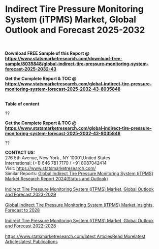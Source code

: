 <h1>Indirect Tire Pressure Monitoring System (iTPMS) Market, Global Outlook and Forecast 2025-2032</h1><br/><p><strong>Download FREE Sample of this Report @ <a href="https://www.statsmarketresearch.com/download-free-sample/8035848/global-indirect-tire-pressure-monitoring-system-forecast-2025-2032-43">https://www.statsmarketresearch.com/download-free-sample/8035848/global-indirect-tire-pressure-monitoring-system-forecast-2025-2032-43</a></strong></p>

<div><b>Get the Complete Report & TOC @ <a href="https://www.statsmarketresearch.com/global-indirect-tire-pressure-monitoring-system-forecast-2025-2032-43-8035848">https://www.statsmarketresearch.com/global-indirect-tire-pressure-monitoring-system-forecast-2025-2032-43-8035848</a></b></div>

<p><br />
<b>Table of content</b></p>

<p>??</p>

<div><b>Get the Complete Report & TOC @ <a href="https://www.statsmarketresearch.com/global-indirect-tire-pressure-monitoring-system-forecast-2025-2032-43-8035848">https://www.statsmarketresearch.com/global-indirect-tire-pressure-monitoring-system-forecast-2025-2032-43-8035848</a></b></div>

<p>??</p>

<p><b>CONTACT US:</b><br />
276 5th Avenue, New York , NY 10001,United States<br />
International: (+1) 646 781 7170 / +91 8087042414<br />
Visit: <a href="https://www.statsmarketresearch.com/">https://www.statsmarketresearch.com/</a><br />
Similar Reports: <a href="https://www.statsmarketresearch.com/global-indirect-tire-pressure-monitoring-system-forecast-2025-2032-43-8035848">Global Indirect Tire Pressure Monitoring System (iTPMS) Market Research Report 2024(Status and Outlook)</a><br />
<br />
<a href="https://www.statsmarketresearch.com/global-indirect-tire-pressure-monitoring-system-forecast-2025-2032-43-8035848">Indirect Tire Pressure Monitoring System (iTPMS) Market, Global Outlook and Forecast 2023-2029</a><br />
<br />
<a href="https://www.statsmarketresearch.com/global-indirect-tire-pressure-monitoring-system-forecast-2025-2032-43-8035848">Global Indirect Tire Pressure Monitoring System (iTPMS) Market Insights, Forecast to 2028</a><br />
<br />
<a href="https://www.statsmarketresearch.com/global-indirect-tire-pressure-monitoring-system-forecast-2025-2032-43-8035848">Indirect Tire Pressure Monitoring System (iTPMS) Market, Global Outlook and Forecast 2022-2028</a><br />
<br />
<a href="https://gyeongbokgung.com">https://www.statsmarketresearch.com/</a><a href="https://hallyeomaritime.com">latest Articles</a><a href="https://jingwansa.com">Read More</a><a href="https://nguoiviet.jp/">latest Articles</a><a href="https://www.intelmarketresearch.com/">latest Publications</a></p>
